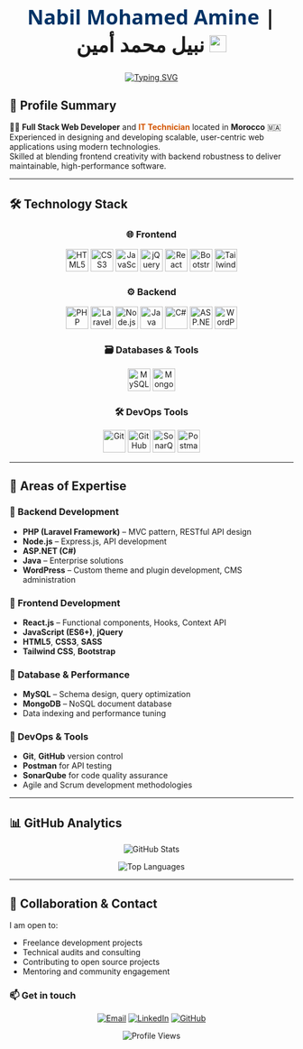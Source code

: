 <h1 align="center" style="font-family: 'Segoe UI', Tahoma, Geneva, Verdana, sans-serif; font-size: 36px;">
  <span style="color: #003366; font-weight: bold;">Nabil Mohamed Amine</span> | نبيل محمد أمين 
  <img src="https://media.giphy.com/media/hvRJCLFzcasrR4ia7z/giphy.gif" width="30" alt="Waving hand">
</h1>

<div align="center">
  <a href="https://git.io/typing-svg">
    <img src="https://readme-typing-svg.demolab.com?font=IBM+Plex+Sans&size=22&duration=3000&pause=1000&color=002B5B&center=true&vCenter=true&width=700&lines=Full+Stack+Web+Developer;IT+Technician+%7C+Support+Expert;Laravel+%2B+React+Specialist;WordPress+Expert;Clean+Architecture+Advocate;Open+Source+Contributor" alt="Typing SVG">
  </a>
</div>

## 🎯 Profile Summary

👨‍💻 **Full Stack Web Developer** and <span style="color: #d35400; font-weight: bold;">IT Technician</span> located in **Morocco** 🇲🇦  
Experienced in designing and developing scalable, user-centric web applications using modern technologies.  
Skilled at blending frontend creativity with backend robustness to deliver maintainable, high-performance software.

---

## 🛠 Technology Stack

<div align="center">

### 🌐 Frontend
<p>
  <img src="https://cdn.jsdelivr.net/gh/devicons/devicon/icons/html5/html5-original.svg" alt="HTML5" height="40"/>
  <img src="https://cdn.jsdelivr.net/gh/devicons/devicon/icons/css3/css3-original.svg" alt="CSS3" height="40"/>
  <img src="https://cdn.jsdelivr.net/gh/devicons/devicon/icons/javascript/javascript-original.svg" alt="JavaScript" height="40"/>
  <img src="https://cdn.jsdelivr.net/gh/devicons/devicon/icons/jquery/jquery-original.svg" alt="jQuery" height="40"/>
  <img src="https://cdn.jsdelivr.net/gh/devicons/devicon/icons/react/react-original.svg" alt="React" height="40"/>
  <img src="https://cdn.jsdelivr.net/gh/devicons/devicon/icons/bootstrap/bootstrap-original.svg" alt="Bootstrap" height="40"/>
  <img src="https://upload.wikimedia.org/wikipedia/commons/d/d5/Tailwind_CSS_Logo.svg" alt="Tailwind CSS" height="40"/>
</p>

### ⚙️ Backend
<p>
  <img src="https://cdn.jsdelivr.net/gh/devicons/devicon/icons/php/php-original.svg" alt="PHP" height="40"/>
  <img src="https://upload.wikimedia.org/wikipedia/commons/9/9a/Laravel.svg" alt="Laravel" height="40"/>
  <img src="https://cdn.jsdelivr.net/gh/devicons/devicon/icons/nodejs/nodejs-original.svg" alt="Node.js" height="40"/>
  <img src="https://cdn.jsdelivr.net/gh/devicons/devicon/icons/java/java-original.svg" alt="Java" height="40"/>
  <img src="https://cdn.jsdelivr.net/gh/devicons/devicon/icons/csharp/csharp-original.svg" alt="C#" height="40"/>
  <img src="https://cdn.jsdelivr.net/gh/devicons/devicon/icons/dot-net/dot-net-original.svg" alt="ASP.NET" height="40"/>
  <img src="https://cdn.jsdelivr.net/gh/devicons/devicon/icons/wordpress/wordpress-original.svg" alt="WordPress" height="40"/>
</p>

### 🗃️ Databases & Tools
<p>
  <img src="https://cdn.jsdelivr.net/gh/devicons/devicon/icons/mysql/mysql-original.svg" alt="MySQL" height="40"/>
  <img src="https://cdn.jsdelivr.net/gh/devicons/devicon/icons/mongodb/mongodb-original.svg" alt="MongoDB" height="40"/>
</p>

### 🛠 DevOps Tools
<p>
  <img src="https://cdn.jsdelivr.net/gh/devicons/devicon/icons/git/git-original.svg" alt="Git" height="40"/>
  <img src="https://cdn.jsdelivr.net/gh/devicons/devicon/icons/github/github-original.svg" alt="GitHub" height="40"/>
  <img src="https://cdn.jsdelivr.net/gh/devicons/devicon/icons/sonarqube/sonarqube-original.svg" alt="SonarQube" height="40"/>
  <img src="https://cdn.jsdelivr.net/gh/devicons/devicon/icons/postman/postman-original.svg" alt="Postman" height="40"/>
</p>

</div>

---

## 🚀 Areas of Expertise

### 🔹 Backend Development
- **PHP (Laravel Framework)** – MVC pattern, RESTful API design  
- **Node.js** – Express.js, API development  
- **ASP.NET (C#)**  
- **Java** – Enterprise solutions  
- **WordPress** – Custom theme and plugin development, CMS administration  

### 🔹 Frontend Development
- **React.js** – Functional components, Hooks, Context API  
- **JavaScript (ES6+)**, **jQuery**  
- **HTML5**, **CSS3**, **SASS**  
- **Tailwind CSS**, **Bootstrap**

### 🔹 Database & Performance
- **MySQL** – Schema design, query optimization  
- **MongoDB** – NoSQL document database  
- Data indexing and performance tuning  

### 🔹 DevOps & Tools
- **Git**, **GitHub** version control  
- **Postman** for API testing  
- **SonarQube** for code quality assurance  
- Agile and Scrum development methodologies  

---

## 📊 GitHub Analytics

<div align="center">

![GitHub Stats](https://github-readme-stats.vercel.app/api?username=mohamedaminenabil29&show_icons=true&theme=vue-dark&hide_border=true&count_private=true)

![Top Languages](https://github-readme-stats.vercel.app/api/top-langs/?username=mohamedaminenabil29&layout=compact&theme=vue-dark&hide_border=true)

</div>

---

## 🤝 Collaboration & Contact

I am open to:

- Freelance development projects  
- Technical audits and consulting  
- Contributing to open source projects  
- Mentoring and community engagement  

### 📫 Get in touch

<div align="center">

[![Email](https://img.shields.io/badge/Email-D14836?style=for-the-badge&logo=gmail&logoColor=white)](mailto:your.email@example.com)
[![LinkedIn](https://img.shields.io/badge/LinkedIn-0077B5?style=for-the-badge&logo=linkedin&logoColor=white)](https://linkedin.com/in/your-profile)
[![GitHub](https://img.shields.io/badge/GitHub-181717?style=for-the-badge&logo=github&logoColor=white)](https://github.com/mohamedaminenabil29)

</div>


<div align="center">
  
![Profile Views](https://komarev.com/ghpvc/?username=mohamedaminenabil29&color=brightgreen&style=flat-square)

</div>
